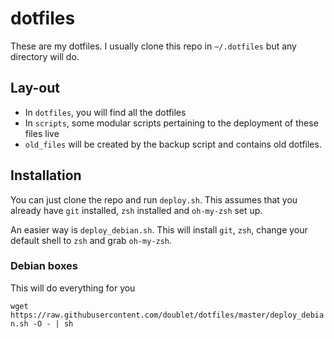 # dotfiles

These are my dotfiles.
I usually clone this repo in `~/.dotfiles` but any directory will do.

## Lay-out

* In `dotfiles`, you will find all the dotfiles
* In `scripts`, some modular scripts pertaining to the deployment of these files live 
* `old_files` will be created by the backup script and contains old dotfiles.

## Installation

You can just clone the repo and run `deploy.sh`. This assumes that you already have `git` installed, `zsh` installed and `oh-my-zsh` set up.

An easier way is `deploy_debian.sh`. This will install `git`, `zsh`, change your default shell to `zsh` and grab `oh-my-zsh`.

### Debian boxes

This will do everything for you

`wget https://raw.githubusercontent.com/doublet/dotfiles/master/deploy_debian.sh -O - | sh`

